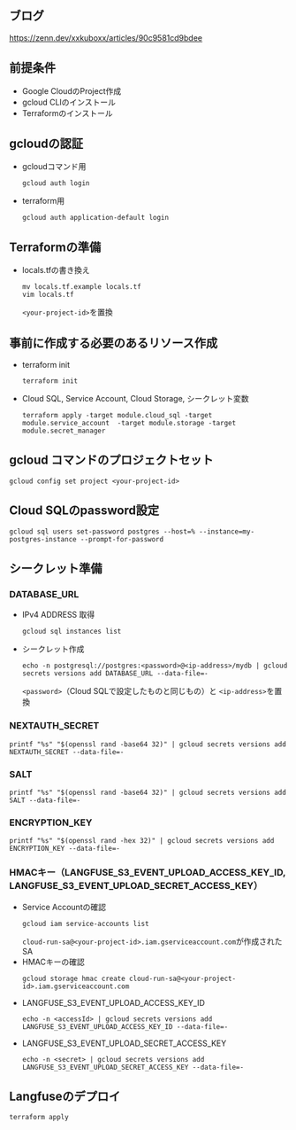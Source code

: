 ## ブログ

https://zenn.dev/xxkuboxx/articles/90c9581cd9bdee

## 前提条件
- Google CloudのProject作成
- gcloud CLIのインストール
- Terraformのインストール

## gcloudの認証
- gcloudコマンド用
  ```
  gcloud auth login
  ```
- terraform用
  ```
  gcloud auth application-default login
  ```

## Terraformの準備
- locals.tfの書き換え
  ```
  mv locals.tf.example locals.tf
  vim locals.tf
  ```
  `<your-project-id>`を置換

## 事前に作成する必要のあるリソース作成
- terraform init
  ```
  terraform init
  ```
- Cloud SQL, Service Account, Cloud Storage, シークレット変数
  ```
  terraform apply -target module.cloud_sql -target module.service_account  -target module.storage -target module.secret_manager
  ```
## gcloud コマンドのプロジェクトセット
  ```
  gcloud config set project <your-project-id>
  ```
## Cloud SQLのpassword設定
  ```
  gcloud sql users set-password postgres --host=% --instance=my-postgres-instance --prompt-for-password
  ```

## シークレット準備

### DATABASE_URL
- IPv4 ADDRESS 取得
  ```
  gcloud sql instances list
  ```
- シークレット作成
  ```
  echo -n postgresql://postgres:<password>@<ip-address>/mydb | gcloud secrets versions add DATABASE_URL --data-file=-
  ```
  `<password>`（Cloud SQLで設定したものと同じもの）と `<ip-address>`を置換
### NEXTAUTH_SECRET
```
printf "%s" "$(openssl rand -base64 32)" | gcloud secrets versions add NEXTAUTH_SECRET --data-file=-
```
### SALT
```
printf "%s" "$(openssl rand -base64 32)" | gcloud secrets versions add SALT --data-file=-
```
### ENCRYPTION_KEY
```
printf "%s" "$(openssl rand -hex 32)" | gcloud secrets versions add ENCRYPTION_KEY --data-file=-
```
### HMACキー（LANGFUSE_S3_EVENT_UPLOAD_ACCESS_KEY_ID, LANGFUSE_S3_EVENT_UPLOAD_SECRET_ACCESS_KEY）
- Service Accountの確認
  ```
  gcloud iam service-accounts list 
  ```
  `cloud-run-sa@<your-project-id>.iam.gserviceaccount.com`が作成されたSA
- HMACキーの確認
  ```
  gcloud storage hmac create cloud-run-sa@<your-project-id>.iam.gserviceaccount.com
  ```
- LANGFUSE_S3_EVENT_UPLOAD_ACCESS_KEY_ID
  ```
  echo -n <accessId> | gcloud secrets versions add LANGFUSE_S3_EVENT_UPLOAD_ACCESS_KEY_ID --data-file=-
  ```
- LANGFUSE_S3_EVENT_UPLOAD_SECRET_ACCESS_KEY
  ```
  echo -n <secret> | gcloud secrets versions add LANGFUSE_S3_EVENT_UPLOAD_SECRET_ACCESS_KEY --data-file=-
  ```

## Langfuseのデプロイ
```
terraform apply
```
